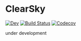 # ClearSky

<!--- [![Stable](https://img.shields.io/badge/docs-stable-blue.svg)](https://wordsworthgroup.github.io/ClearSky.jl/stable) --->
[![Dev](https://img.shields.io/badge/docs-dev-blue.svg)](https://wordsworthgroup.github.io/ClearSky.jl/dev)
[![Build Status](https://github.com/wordsworthgroup/ClearSky.jl/workflows/CI/badge.svg)](https://github.com/wordsworthgroup/ClearSky.jl/actions)
[![Codecov](https://img.shields.io/codecov/c/github/wordsworthgroup/ClearSky.jl?logo=codecov)](https://codecov.io/gh/wordsworthgroup/ClearSky.jl)



under development
